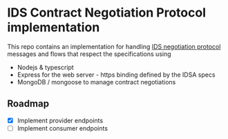 # IDS Contract Negotiation Protocol implementation

This repo contains an implementation for handling [IDS negotiation protocol](https://docs.internationaldataspaces.org/ids-knowledgebase/v/dataspace-protocol/contract-negotiation/contract.negotiation.protocol) messages and flows that respect the specifications using 
- Nodejs & typescript
- Express for the web server - https binding defined by the IDSA specs
- MongoDB / mongoose to manage contract negotiations

## Roadmap

- [x] Implement provider endpoints
- [ ] Implement consumer endpoints
